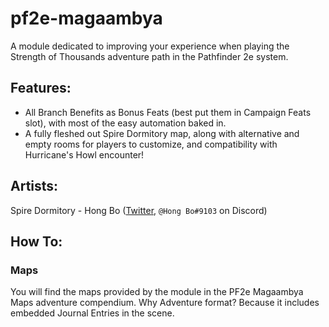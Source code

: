 # pf2e-magaambya
A module dedicated to improving your experience when playing the Strength of Thousands adventure path in the Pathfinder 2e system.

## Features:
- All Branch Benefits as Bonus Feats (best put them in Campaign Feats slot), with most of the easy automation baked in.
- A fully fleshed out Spire Dormitory map, along with alternative and empty rooms for players to customize, and compatibility with Hurricane's Howl encounter!

## Artists:
Spire Dormitory - Hong Bo ([Twitter](https://twitter.com/HongBoContact), `@Hong Bo#9103` on Discord)

## How To:
### Maps
You will find the maps provided by the module in the PF2e Magaambya Maps adventure compendium.
Why Adventure format? Because it includes embedded Journal Entries in the scene.
